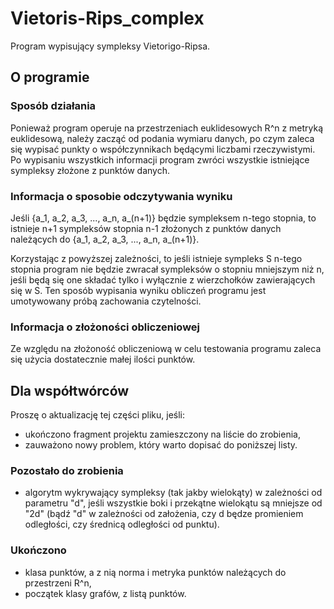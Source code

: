 # Vietoris-Rips_complex
Program wypisujący sympleksy Vietorigo-Ripsa.

## O programie

### Sposób działania
Ponieważ program operuje na przestrzeniach euklidesowych R^n z metryką euklidesową, należy zacząć od podania wymiaru danych, po czym zaleca się wypisać punkty o współczynnikach będącymi liczbami rzeczywistymi. Po wypisaniu wszystkich informacji program zwróci wszystkie istniejące sympleksy złożone z punktów danych.

### Informacja o sposobie odczytywania wyniku
Jeśli {a_1, a_2, a_3, ..., a_n, a_(n+1)} będzie sympleksem n-tego stopnia, to istnieje n+1 sympleksów stopnia n-1 złożonych z punktów danych należących do {a_1, a_2, a_3, ..., a_n, a_(n+1)}.

Korzystając z powyższej zależności, to jeśli istnieje sympleks S n-tego stopnia program nie będzie zwracał sympleksów o stopniu mniejszym niż n, jeśli będą się one składać tylko i wyłącznie z wierzchołków zawierających się w S. Ten sposób wypisania wyniku obliczeń programu jest umotywowany próbą zachowania czytelności.

### Informacja o złożoności obliczeniowej
Ze względu na złożoność obliczeniową w celu testowania programu zaleca się użycia dostatecznie małej ilości punktów.

## Dla współtwórców
Proszę o aktualizację tej części pliku, jeśli:
- ukończono fragment projektu zamieszczony na liście do zrobienia,
- zauważono nowy problem, który warto dopisać do poniższej listy.

### Pozostało do zrobienia
- algorytm wykrywający sympleksy (tak jakby wielokąty) w zależności od parametru "d", jeśli wszystkie boki i przekątne wielokątu są mniejsze od "2d" (bądź "d" w zależności od założenia, czy d będze promieniem odległości, czy średnicą odległości od punktu).

### Ukończono
- klasa punktów, a z nią norma i metryka punktów należących do przestrzeni R^n,
- początek klasy grafów, z listą punktów.